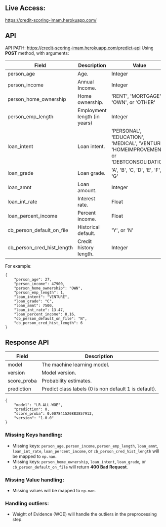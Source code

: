 ## Live Access:
https://credit-scoring-imam.herokuapp.com/

## API
API PATH: https://credit-scoring-imam.herokuapp.com/predict-api
Using **POST** method, with arguments:

Field | Description | Value
------|-------------|------
person_age | Age. | Integer
person_income | Annual Income. | Integer 
person_home_ownership | Home ownership. | 'RENT', 'MORTGAGE', 'OWN', or 'OTHER'
person_emp_length | Employment length (in years) | Integer
loan_intent | Loan intent. | 'PERSONAL', 'EDUCATION', 'MEDICAL', 'VENTURE', 'HOMEIMPROVEMENT', or 'DEBTCONSOLIDATION'
loan_grade | Loan grade. | 'A', 'B', 'C, 'D', 'E', 'F', or 'G'
loan_amnt | Loan amount. | Integer
loan_int_rate | Interest rate. | Float
loan_percent_income | Percent income. | Float
cb_person_default_on_file | Historical default. | 'Y', or 'N'
cb_person_cred_hist_length | Credit history length. | Integer

For example:

```
{
    "person_age": 27,
    "person_income": 47900,
    "person_home_ownership": "OWN",
    "person_emp_length": 1,
    "loan_intent": "VENTURE",
    "loan_grade": "C",
    "loan_amnt": 7500,
    "loan_int_rate": 13.47,
    "loan_percent_income": 0.16,
    "cb_person_default_on_file": "N",
    "cb_person_cred_hist_length": 6
}
```

## Response API
Field | Description
------|------------
model | The machine learning model.
version | Model version.
score_proba | Probability estimates.
prediction | Predict class labels (0 is non default 1 is default).

```
{
    "model": "LR-ALL-WOE",
    "prediction": 0,
    "score_proba": 0.007841520883857913,
    "version": "1.0.0"
}
```

### Missing Keys handling:
- Missing keys: `person_age`, `person_income`, `person_emp_length`, `loan_amnt`, `loan_int_rate`, `loan_percent_income`, or `cb_person_cred_hist_length` will be mapped to `np.nan`.
- Missing keys: `person_home_ownership`, `loan_intent`, `loan_grade`, or `cb_person_default_on_file` will return **400 Bad Request**.

### Missing Value handling:
- Missing values will be mapped to `np.nan`.

### Handling outliers:
- Weight of Evidence (WOE) will handle the outliers in the preprocessing step.
